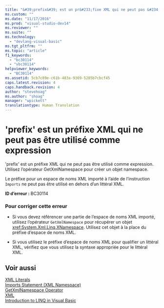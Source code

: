 ```yaml
---
title: "&#39;prefix&#39; est un pr&#233;fixe XML qui ne peut pas &#234;tre utilis&#233; comme expression | Microsoft Docs"
ms.custom: ""
ms.date: "11/17/2016"
ms.prod: "visual-studio-dev14"
ms.reviewer: ""
ms.suite: ""
ms.technology: 
  - "devlang-visual-basic"
ms.tgt_pltfrm: ""
ms.topic: "article"
f1_keywords: 
  - "bc30114"
  - "vbc30114"
helpviewer_keywords: 
  - "BC30114"
ms.assetid: 5cb7c89e-c61b-483a-9369-5285b7cbcf45
caps.latest.revision: 4
caps.handback.revision: 4
author: "stevehoag"
ms.author: "shoag"
manager: "wpickett"
translationtype: Human Translation
---
```

# &#39;prefix&#39; est un pr&#233;fixe XML qui ne peut pas &#234;tre utilis&#233; comme expression
'prefix' est un préfixe XML qui ne peut pas être utilisé comme expression. Utilisez l’opérateur GetXmlNamespace pour créer un objet namespace.  
  
 Le préfixe pour un espace de noms XML importé à l’aide de l’instruction `Imports` ne peut pas être utilisé en dehors d’un littéral XML.  
  
 **ID d’erreur :** BC30114  
  
### Pour corriger cette erreur  
  
-   Si vous devez référencer une partie de l’espace de noms XML importé, utilisez l’opérateur `GetXmlNamespace` pour récupérer un objet <xref:System.Xml.Linq.XNamespace>. Utilisez cet objet à la place du préfixe d’espace de noms XML.  
  
-   Si vous utilisez le préfixe d’espace de noms XML pour qualifier un littéral XML, vérifiez que vous utilisez la syntaxe appropriée pour le littéral XML.  
  
## Voir aussi  
 [XML Literals](../../visual-basic/language-reference/xml-literals/index.md)   
 [Imports Statement \(XML Namespace\)](../../visual-basic/language-reference/statements/imports-statement-xml-namespace.md)   
 [GetXmlNamespace Operator](../../visual-basic/language-reference/operators/getxmlnamespace-operator.md)   
 [XML](../../visual-basic/programming-guide/language-features/xml/index.md)   
 [Introduction to LINQ in Visual Basic](../../visual-basic/programming-guide/language-features/linq/introduction-to-linq.md)